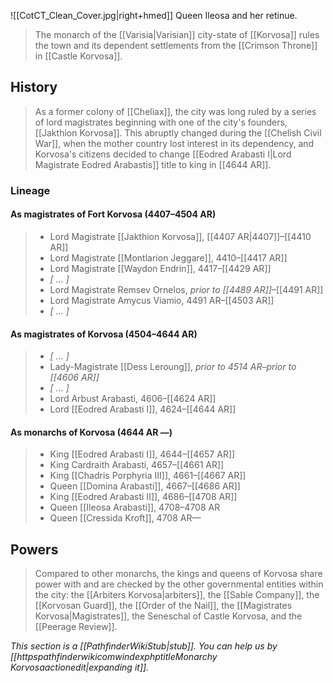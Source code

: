 ![[CotCT_Clean_Cover.jpg|right+hmed]] 
 Queen Ileosa and her retinue.
> The monarch of the [[Varisia|Varisian]] city-state of [[Korvosa]] rules the town and its dependent settlements from the [[Crimson Throne]] in [[Castle Korvosa]].



## History

> As a former colony of [[Cheliax]], the city was long ruled by a series of lord magistrates beginning with one of the city's founders, [[Jakthion Korvosa]]. This abruptly changed during the [[Chelish Civil War]], when the mother country lost interest in its dependency, and Korvosa's citizens decided to change [[Eodred Arabasti I|Lord Magistrate Eodred Arabastis]] title to king in [[4644 AR]].


### Lineage


#### As magistrates of Fort Korvosa (4407–4504 AR)

> - Lord Magistrate [[Jakthion Korvosa]], [[4407 AR|4407]]–[[4410 AR]]
> - Lord Magistrate [[Montlarion Jeggare]], 4410–[[4417 AR]]
> - Lord Magistrate [[Waydon Endrin]], 4417–[[4429 AR]]
> - *[ ... ]*
> - Lord Magistrate Remsev Ornelos, *prior to [[4489 AR]]*–[[4491 AR]]
> - Lord Magistrate Amycus Viamio, 4491 AR–[[4503 AR]]
> - *[ ... ]*

#### As magistrates of Korvosa (4504–4644 AR)

> - *[ ... ]*
> - Lady-Magistrate [[Dess Leroung]], *prior to 4514 AR*–*prior to [[4606 AR]]*
> - *[ ... ]*
> - Lord Arbust Arabasti, 4606–[[4624 AR]]
> - Lord [[Eodred Arabasti I]], 4624–[[4644 AR]]

#### As monarchs of Korvosa (4644 AR —)

> - King [[Eodred Arabasti I]], 4644–[[4657 AR]]
> - King Cardraith Arabasti, 4657–[[4661 AR]]
> - King [[Chadris Porphyria III]], 4661–[[4667 AR]]
> - Queen [[Domina Arabasti]], 4667–[[4686 AR]]
> - King [[Eodred Arabasti II]], 4686–[[4708 AR]]
> - Queen [[Ileosa Arabasti]], 4708–4708 AR
> - Queen [[Cressida Kroft]], 4708 AR—

## Powers

> Compared to other monarchs, the kings and queens of Korvosa share power with and are checked by the other governmental entities within the city: the [[Arbiters Korvosa|arbiters]], the [[Sable Company]], the [[Korvosan Guard]], the [[Order of the Nail]], the [[Magistrates Korvosa|Magistrates]], the Seneschal of Castle Korvosa, and the [[Peerage Review]].



*This section is a [[PathfinderWikiStub|stub]]. You can help us by [[httpspathfinderwikicomwindexphptitleMonarchy Korvosaactionedit|expanding it]].*








